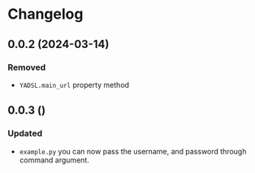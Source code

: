 # Changelog

## 0.0.2 (2024-03-14)

### Removed

- `YADSL.main_url` property method


## 0.0.3 ()

### Updated

- `example.py` you can now pass the username, and password through command argument.
